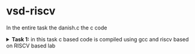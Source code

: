 # vsd-riscv
In the entire task the danish.c the c code 
<details>
<summary><b>Task 1:</b> in this task c based code is compiled using gcc and riscv based on RISCV based lab </summary>

### C Language Based Lab
we should follow the following steps to compile any **.c** file:
1. open terminal. then the following command is :
   ```
   gedit danish.c
   ```
2. This command will open a text editor to type the code. Then type the c code of printing the sum of n number. Once the code is done save the file
3. to compile the c code ,run the following command on the terminal:
   ```
   gcc danish.c
   ```
4. to run the code, run the following command:
   ```
   ./a.out
   ```
### RISCV Based LAB
Follow the given steps:
1.Open the terminal and then run the given command:
  ```
   cat danish.c
  ```
2. to compile the code in riscv64 gcc compiler to get RISCV objdump in -o1 format run  this command:
  ```
  riscv64-unknown-elf-gcc -o1 -mabi=lp64 -march=rv64i -o danish.o danish.c
  ```
3. Open a new tab terminal and then run the given command:
   ```
   riscv64-unknown-elf-objdump -d danish.o
   ```
4. To get main section of data run given command, afterthe ```/main``` to locate main section of the code
   ```
   riscv64-unknown-elf-objdump -d danish.o | less
   ```
5. to get RISCV objdump in -ofast format run the given command in perivous tab:
    ```
    riscv64-unknown-elf-gcc -ofast -mabi=lp64 -march=rv64i -o danish.o danish.c
    ```
6. Open a new tab terminal then run the given command :
    ```
    riscv64-unknown-elf-objdump -d danish.o
    ```
7. To get main section of the data run the given command, After that ```/main``` to locate the main section of the code:
   ```
   riscv64-unknown-elf-objdump -d danish.o | less
